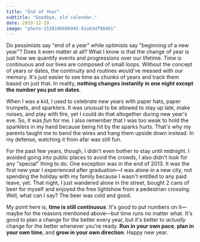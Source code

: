 ```yaml
---
title: "End of Year"
subtitle: "Goodbye, old calendar."
date: 2019-12-29
image: "photo-1530196606945-81ab3df90d91"
---
```


Do pessimists say "end of a year" while optimists say "beginning of a new year"? Does it even matter at all? What I know is that the change of year is just how we quantify events and progressions over our lifetime. Time is continuous and our lives are composed of small loops. Without the concept of years or dates, the continuity and routines would've messed with our memory. It's just easier to see time as chunks of years and track them based on just that. In reality, **nothing changes instantly in one night except the number you put on dates**.

When I was a kid, I used to celebrate new years with paper hats, paper trumpets, and sparklers. It was unusual to be allowed to stay up late, make noises, and play with fire, yet I could do that altogether during new year's eve. So, it was *fun* for me. I also remember that I was too weak to hold the sparklers in my hand because being hit by the sparks hurts. That's why my parents taught me to bend the wires and hang them upside down instead. In my defense, watching it from afar was still fun.

For the past few years, though, I didn't even bother to stay until midnight. I avoided going into public places to avoid the crowds, I also didn't look for any "special" thing to do. One exception was in the end of 2013. It was the first new year I experienced after graduation&mdash;I was alone in a new city, not spending the holiday with my family because I wasn't entitled to any paid leave, yet. That night, I just wandered alone in the street, bought 2 cans of beer for myself and enjoyed the free lightshow from a pedestrian crossing. Well, what can I say? The beer was cold and good.

My point here is, **time is still *continuous***. It's good to put numbers on it&mdash;maybe for the reasons mentioned above&mdash;but time runs no matter what. It's good to plan a change for the better every year, but it's better to *actually* change for the better whenever you're ready. **Run in your own pace**, **plan in your own time**, and **grow in your own direction**. Happy new year.
